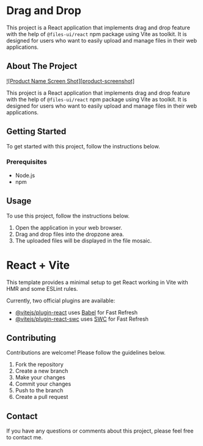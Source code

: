 # Drag and Drop

This project is a React application that implements drag and drop feature with the help of `@files-ui/react` npm package using Vite as toolkit. It is designed for users who want to easily upload and manage files in their web applications.


## About The Project

[![Product Name Screen Shot][product-screenshot]](https://example.com)

This project is a React application that implements drag and drop feature with the help of `@files-ui/react` npm package using Vite as toolkit. It is designed for users who want to easily upload and manage files in their web applications.

## Getting Started

To get started with this project, follow the instructions below.

### Prerequisites

- Node.js
- npm

## Usage

 To use this project, follow the instructions below.

1. Open the application in your web browser.
1. Drag and drop files into the dropzone area.
1. The uploaded files will be displayed in the file mosaic.



# React + Vite

This template provides a minimal setup to get React working in Vite with HMR and some ESLint rules.

Currently, two official plugins are available:

- [@vitejs/plugin-react](https://github.com/vitejs/vite-plugin-react/blob/main/packages/plugin-react/README.md) uses [Babel](https://babeljs.io/) for Fast Refresh
- [@vitejs/plugin-react-swc](https://github.com/vitejs/vite-plugin-react-swc) uses [SWC](https://swc.rs/) for Fast Refresh

## Contributing

Contributions are welcome! Please follow the guidelines below.

1. Fork the repository
1. Create a new branch
1. Make your changes
1. Commit your changes
1. Push to the branch
1. Create a pull request

## Contact

If you have any questions or comments about this project, please feel free to contact me.